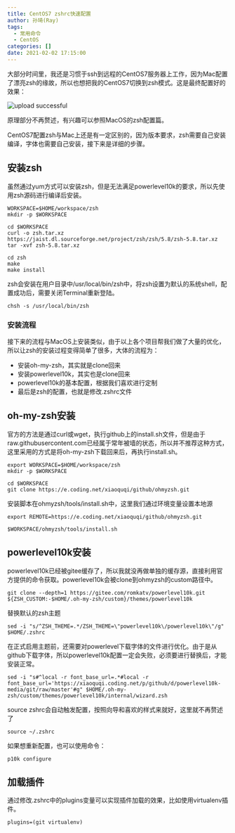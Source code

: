 ```yaml
---
title: CentOS7 zshrc快速配置
author: 孙琦(Ray)
tags:
  - 常用命令
  - CentOS
categories: []
date: 2021-02-02 17:15:00
---
```

大部分时间里，我还是习惯于ssh到远程的CentOS7服务器上工作，因为Mac配置了漂亮zsh的缘故，所以也想把我的CentOS7切换到zsh模式。这是最终配置好的效果：

![upload successful](/images/pasted-124.png)

原理部分不再赘述，有兴趣可以参照MacOS的zsh配置篇。

CentOS7配置zsh与Mac上还是有一定区别的，因为版本要求，zsh需要自己安装编译，字体也需要自己安装，接下来是详细的步骤。

<!-- more -->

## 安装zsh

虽然通过yum方式可以安装zsh，但是无法满足powerlevel10k的要求，所以先使用zsh源码进行编译后安装。

```
WORKSPACE=$HOME/workspace/zsh
mkdir -p $WORKSPACE

cd $WORKSPACE
curl -o zsh.tar.xz https://jaist.dl.sourceforge.net/project/zsh/zsh/5.8/zsh-5.8.tar.xz
tar -xvf zsh-5.8.tar.xz

cd zsh
make
make install
```

zsh会安装在用户目录中/usr/local/bin/zsh中，将zsh设置为默认的系统shell，配置成功后，需要关闭Terminal重新登陆。

```
chsh -s /usr/local/bin/zsh
```

### 安装流程

接下来的流程与MacOS上安装类似，由于以上各个项目帮我们做了大量的优化，所以让zsh的安装过程变得简单了很多，大体的流程为：

* 安装oh-my-zsh，其实就是clone回来
* 安装powerlevel10k，其实也是clone回来
* powerlevel10k的基本配置，根据我们喜欢进行定制
* 最后是zsh的配置，也就是修改.zshrc文件

## oh-my-zsh安装

官方的方法是通过curl或wget，执行github上的install.sh文件，但是由于raw.githubusercontent.com已经属于常年被墙的状态，所以并不推荐这种方式，这里采用的方式是将oh-my-zsh下载回来后，再执行install.sh。

```
export WORKSPACE=$HOME/workspace/zsh
mkdir -p $WORKSPACE

cd $WORKSPACE
git clone https://e.coding.net/xiaoquqi/github/ohmyzsh.git
```

安装脚本在ohmyzsh/tools/install.sh中，这里我们通过环境变量设置本地源

```
export REMOTE=https://e.coding.net/xiaoquqi/github/ohmyzsh.git

$WORKSPACE/ohmyzsh/tools/install.sh
```

## powerlevel10k安装

powerlevel10k已经被gitee缓存了，所以我就没再做单独的缓存源，直接利用官方提供的命令获取。powerlevel10k会被clone到ohmyzsh的custom路径中。

```
git clone --depth=1 https://gitee.com/romkatv/powerlevel10k.git ${ZSH_CUSTOM:-$HOME/.oh-my-zsh/custom}/themes/powerlevel10k
```

替换默认的zsh主题

```
sed -i "s/^ZSH_THEME=.*/ZSH_THEME=\"powerlevel10k\/powerlevel10k\"/g" $HOME/.zshrc
```

在正式启用主题前，还需要对powerlevel下载字体的文件进行优化。由于是从github下载字体，所以powerlevel10k配置一定会失败，必须要进行替换后，才能安装正常。

```
sed -i "s#^local -r font_base_url=.*#local -r font_base_url='https://xiaoquqi.coding.net/p/github/d/powerlevel10k-media/git/raw/master'#g" $HOME/.oh-my-zsh/custom/themes/powerlevel10k/internal/wizard.zsh
```

source zshrc会自动触发配置，按照向导和喜欢的样式来就好，这里就不再赘述了

```
source ~/.zshrc
```

如果想重新配置，也可以使用命令：

```
p10k configure
```

## 加载插件

通过修改.zshrc中的plugins变量可以实现插件加载的效果，比如使用virtualenv插件。
```
plugins=(git virtualenv)
```